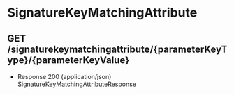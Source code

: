 # SignatureKeyMatchingAttribute


## GET /signaturekeymatchingattribute/{parameterKeyType}/{parameterKeyValue}
- Response 200 (application/json)
[SignatureKeyMatchingAttributeResponse](SignatureKeyMatchingAttributeResponse.md)

